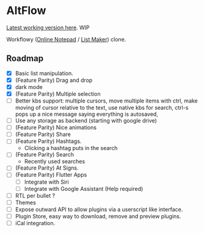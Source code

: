 # AltFlow

[Latest working version here](altflow.hackd.now.sh). WIP

Workflowy ([Online Notepad](https://workflowy.com/online-notepad/) / [List Maker](https://workflowy.com/list-maker/)) clone.

## Roadmap

- [x] Basic list manipulation.
- [x] (Feature Parity) Drag and drop
- [x] dark mode
- [x] (Feature Parity) Multiple selection
- [ ] Better kbs support: multiple cursors, move multiple items with ctrl, make moving of cursor relative to the text, use native kbs for search, ctrl-s pops up a nice message saying everything is autosaved,
- [ ] Use any storage as backend (starting with google drive)
- [ ] (Feature Parity) Nice animations
- [ ] (Feature Parity) Share
- [ ] (Feature Parity) Hashtags.
  - Clicking a hashtag puts in the search
- [ ] (Feature Parity) Search
  - Recently used searches
- [ ] (Feature Parity) At Signs.
- [ ] (Feature Parity) Flutter Apps
  - [ ] Integrate with Siri
  - [ ] Integrate with Google Assistant (Help required)
- [ ] RTL per bullet ?
- [ ] Themes
- [ ] Expose outward API to allow plugins via a userscript like interface.
- [ ] Plugin Store, easy way to download, remove and preview plugins.
- [ ] iCal integration.
